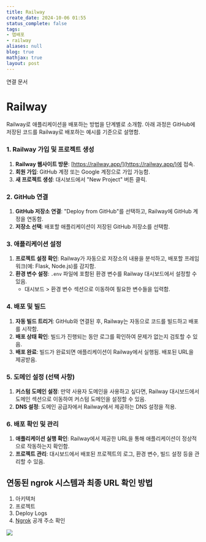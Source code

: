```yaml
---
title: Railway
create_date: 2024-10-06 01:55
status_complete: false
tags:
- 앱배포
- railway
aliases: null
blog: true
mathjax: true
layout: post
---
```

연결 문서


# Railway

Railway로 애플리케이션을 배포하는 방법을 단계별로 소개함. 아래 과정은 GitHub에 저장된 코드를 Railway로 배포하는 예시를 기준으로 설명함.

### 1. Railway 가입 및 프로젝트 생성
1. **Railway 웹사이트 방문**: [https://railway.app/](https://railway.app/)에 접속.
2. **회원 가입**: GitHub 계정 또는 Google 계정으로 가입 가능함.
3. **새 프로젝트 생성**: 대시보드에서 "New Project" 버튼 클릭.

### 2. GitHub 연결
1. **GitHub 저장소 연결**: "Deploy from GitHub"를 선택하고, Railway에 GitHub 계정을 연동함.
2. **저장소 선택**: 배포할 애플리케이션이 저장된 GitHub 저장소를 선택함.

### 3. 애플리케이션 설정
1. **프로젝트 설정 확인**: Railway가 자동으로 저장소의 내용을 분석하고, 배포할 프레임워크(예: Flask, Node.js)를 감지함.
2. **환경 변수 설정**: `.env` 파일에 포함된 환경 변수를 Railway 대시보드에서 설정할 수 있음.
   - 대시보드 > 환경 변수 섹션으로 이동하여 필요한 변수들을 입력함.

### 4. 배포 및 빌드
1. **자동 빌드 트리거**: GitHub와 연결된 후, Railway는 자동으로 코드를 빌드하고 배포를 시작함.
2. **배포 상태 확인**: 빌드가 진행되는 동안 로그를 확인하여 문제가 없는지 검토할 수 있음.
3. **배포 완료**: 빌드가 완료되면 애플리케이션이 Railway에서 실행됨. 배포된 URL을 제공받음.

### 5. 도메인 설정 (선택 사항)
1. **커스텀 도메인 설정**: 만약 사용자 도메인을 사용하고 싶다면, Railway 대시보드에서 도메인 섹션으로 이동하여 커스텀 도메인을 설정할 수 있음.
2. **DNS 설정**: 도메인 공급자에서 Railway에서 제공하는 DNS 설정을 적용.

### 6. 배포 확인 및 관리
1. **애플리케이션 실행 확인**: Railway에서 제공한 URL을 통해 애플리케이션이 정상적으로 작동하는지 확인함.
2. **프로젝트 관리**: 대시보드에서 배포된 프로젝트의 로그, 환경 변수, 빌드 설정 등을 관리할 수 있음.


## 연동된 ngrok 시스템과 최종 URL 확인 방법

1. 아키텍처
2. 프로젝트
3. Deploy Logs
4. [Ngrok](https://chanp5660.github.io/blog/2024/Ngrok/) 공개 주소 확인

![](https://i.imgur.com/WzBhoLx.png)

